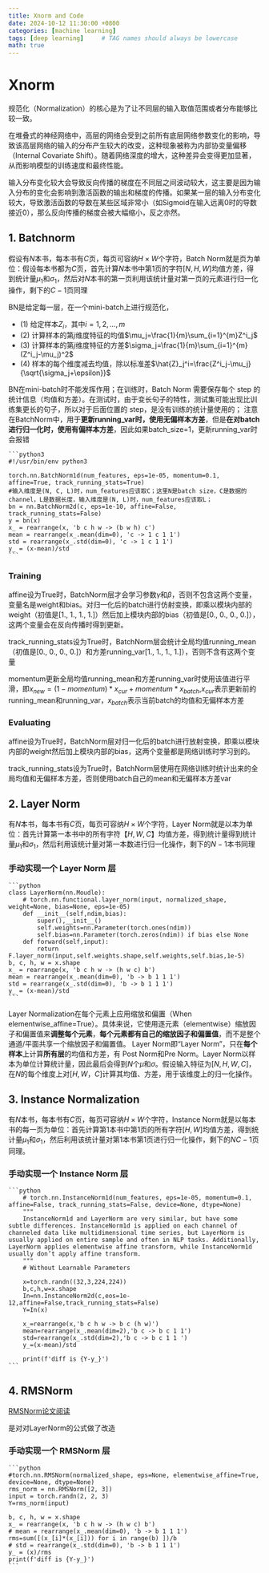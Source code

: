 ```yaml
---
title: Xnorm and Code
date: 2024-10-12 11:30:00 +0800
categories: [machine learning]
tags: [deep learning]     # TAG names should always be lowercase
math: true
---
```


# Xnorm
规范化（Normalization）的核心是为了让不同层的输入取值范围或者分布能够比较一致。

在堆叠式的神经网络中，高层的网络会受到之前所有底层网络参数变化的影响，导致该高层网络的输入的分布产生较大的改变，这种现象被称为内部协变量偏移（Internal Covariate Shift）。随着网络深度的增大，这种差异会变得更加显著，从而影响模型的训练速度和最终性能。

输入分布变化较大会导致反向传播的梯度在不同层之间波动较大，这主要是因为输入分布的变化会影响到激活函数的输出和梯度的传播。如果某一层的输入分布变化较大，导致激活函数的导数在某些区域非常小（如Sigmoid在输入远离0时的导数接近0），那么反向传播的梯度会被大幅缩小，反之亦然。
## 1. Batchnorm

假设有$N$本书，每本书有$C$页，每页可容纳$H\times W$个字符，Batch Norm就是页为单位：假设每本书都为$C$页，首先计算$N$本书中第1页的字符$[N, H, W]$均值方差，得到统计量$\mu_1$和$\sigma_1$，然后对$N$本书的第一页利用该统计量对第一页的元素进行归一化操作，剩下的$C-1$页同理

BN是给定每一层，在一个mini-batch上进行规范化，
- (1) 给定样本$Z_i$，其中$i=1,2,...,m$
- (2) 计算样本的第$j$维度特征的均值$\mu_j=\frac{1}{m}\sum_{i=1}^{m}Z^i_j$
- (3) 计算样本的第$j$维度特征的方差$\sigma_j=\frac{1}{m}\sum_{i=1}^{m}(Z^i_j-\mu_j)^2$
- (4) 样本的每个维度减去均值，除以标准差$\hat{Z}_j^i=\frac{Z^i_j-\mu_j}{\sqrt{\sigma_j+\epsilon}}$

BN在mini-batch时不能发挥作用；在训练时，Batch Norm 需要保存每个 step 的统计信息（均值和方差）。在测试时，由于变长句子的特性，测试集可能出现比训练集更长的句子，所以对于后面位置的 step，是没有训练的统计量使用的；
注意在BatchNorm中，用于**更新running_var时，使用无偏样本方差**，但是**在对batch进行归一化时，使用有偏样本方差**，因此如果batch_size=1，更新running_var时会报错

    ```python3
    #!/usr/bin/env python3
    
    torch.nn.BatchNorm1d(num_features, eps=1e-05, momentum=0.1, affine=True, track_running_stats=True)
    #输入维度是(N, C, L)时，num_features应该取C；这里N是batch size，C是数据的channel，L是数据长度，输入维度是(N, L)时，num_features应该取L；
    bn = nn.BatchNorm2d(c, eps=1e-10, affine=False, track_running_stats=False)
    y = bn(x)
    x_ = rearrange(x, 'b c h w -> (b w h) c')
    mean = rearrange(x_.mean(dim=0), 'c -> 1 c 1 1')
    std = rearrange(x_.std(dim=0), 'c -> 1 c 1 1')
    y_ = (x-mean)/std
    ```
### Training

affine设为True时，BatchNorm层才会学习参数$\gamma$和$\beta$，否则不包含这两个变量，变量名是weight和bias。对归一化后的batch进行仿射变换，即乘以模块内部的weight（初值是[1., 1., 1., 1.]）然后加上模块内部的bias（初值是[0., 0., 0., 0.]），这两个变量会在反向传播时得到更新。

track_running_stats设为True时，BatchNorm层会统计全局均值running_mean（初值是[0., 0., 0., 0.]）和方差running_var[1., 1., 1., 1.]），否则不含有这两个变量

momentum更新全局均值running_mean和方差running_var时使用该值进行平滑，即$x_{new}=(1-momentum)*x_{cur}+momentum*x_{batch}$,$x_{cur}$表示更新前的running\_mean和running\_var，$x_{batch}$表示当前batch的均值和无偏样本方差

### Evaluating

affine设为True时，BatchNorm层对归一化后的batch进行放射变换，即乘以模块内部的weight然后加上模块内部的bias，这两个变量都是网络训练时学习到的。

track_running_stats设为True时，BatchNorm层使用在网络训练时统计出来的全局均值和无偏样本方差，否则使用batch自己的mean和无偏样本方差var

## 2. Layer Norm

有$N$本书，每本书有$C$页，每页可容纳$H\times W$个字符，Layer Norm就是以本为单位：首先计算第一本书中的所有字符$【H, W, C】$均值方差，得到统计量得到统计量$\mu_1$和$\sigma_1$，然后利用该统计量对第一本数进行归一化操作，剩下的$N-1$本书同理
### 手动实现一个 Layer Norm 层

    ```python
    class LayerNorm(nn.Moudle):
        # torch.nn.functional.layer_norm(input, normalized_shape, weight=None, bias=None, eps=1e-05)
        def __init__(self,ndim,bias):
            super(),__init__()
            self.weights=nn.Parameter(torch.ones(ndim))
            self.bias=nn.Parameter(torch.zeros(ndim)) if bias else None
        def forward(self,input):
            return F.layer_norm(input,self.weights.shape,self.weights,self.bias,1e-5)
    b, c, h, w = x.shape
    x_ = rearrange(x, 'b c h w -> (h w c) b')
    mean = rearrange(x_.mean(dim=0), 'b -> b 1 1 1')
    std = rearrange(x_.std(dim=0), 'b -> b 1 1 1')
    y_ = (x-mean)/std
    ```
Layer Normalization在每个元素上应用缩放和偏置（When elementwise_affine=True）。具体来说，它使用逐元素（elementwise）缩放因子和偏置值来**调整每个元素**，**每个元素都有自己的缩放因子和偏置值**，而不是整个通道/平面共享一个缩放因子和偏置值。
Layer Norm即“Layer Norm”，只在**每个样本**上计算**所有层**的均值和方差，有 Post Norm和Pre Norm。Layer Norm以样本为单位计算统计量，因此最后会得到$N$个$\mu$和$\sigma$。假设输入特征为$[N, H, W, C]$，在$N$的每个维度上对$[H, W，C]$计算其均值、方差，用于该维度上的归一化操作。

## 3. Instance Normalization

有$N$本书，每本书有$C$页，每页可容纳$H\times W$个字符，Instance Norm就是以每本书的每一页为单位：首先计算第1本书中第1页的所有字符$[H, W]$均值方差，得到统计量$\mu_1$和$\sigma_1$，然后利用该统计量对第1本书第1页进行归一化操作，剩下的$NC-1$页同理。

### 手动实现一个 Instance Norm 层

    ```python
        # torch.nn.InstanceNorm1d(num_features, eps=1e-05, momentum=0.1, affine=False, track_running_stats=False, device=None, dtype=None)
        """
        InstanceNorm1d and LayerNorm are very similar, but have some subtle differences. InstanceNorm1d is applied on each channel of channeled data like multidimensional time series, but LayerNorm is usually applied on entire sample and often in NLP tasks. Additionally, LayerNorm applies elementwise affine transform, while InstanceNorm1d usually don’t apply affine transform.
        """
        # Without Learnable Parameters

        x=torch.randn((32,3,224,224))
        b,c,h,w=x.shape
        In=nn.InstanceNorm2d(c,eos=1e-12,affine=False,track_running_stats=False)
        Y=In(x)

        x_=rearrange(x,'b c h w -> b c (h w)')
        mean=rearrange(x_.mean(dim=2),'b c -> b c 1 1')
        std=rearrange(x_.std(dim=2),'b c -> b c 1 1 ')
        y_=(x-mean)/std

        print(f'diff is {Y-y_}')
    ```

## 4. RMSNorm

[RMSNorm论文阅读](https://mltalks.medium.com/rmsnorm%E8%AE%BA%E6%96%87%E9%98%85%E8%AF%BB-bfae83f6d464)

是对对LayerNorm的公式做了改造
### 手动实现一个 RMSNorm 层

    ```python
    #torch.nn.RMSNorm(normalized_shape, eps=None, elementwise_affine=True, device=None, dtype=None)
    rms_norm = nn.RMSNorm([2, 3])
    input = torch.randn(2, 2, 3)
    Y=rms_norm(input)

    b, c, h, w = x.shape
    x_ = rearrange(x, 'b c h w -> (h w c) b')
    # mean = rearrange(x_.mean(dim=0), 'b -> b 1 1 1')
    rms=sum([(x_[i]*(x_[i])) for i in range(b) ])/b
    # std = rearrange(x_.std(dim=0), 'b -> b 1 1 1')
    y_ = (x)/rms
    print(f'diff is {Y-y_}')
    ```